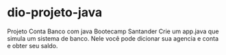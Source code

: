 # dio-projeto-java
Projeto Conta Banco com java
Bootecamp Santander
Crie um app.java que simula um sistema de banco.
Nele você pode dicionar sua agencia e conta e obter seu saldo.
